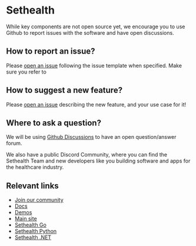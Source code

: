 # Sethealth

While key components are not open source yet, we encourage you to use Github to report issues with the software and have open discussions.


## How to report an issue?

Please [open an issue](https://github.com/sethealth/sethealth-js/issues/new) following the issue template when specified.
Make sure you refer to


## How to suggest a new feature?

Please [open an issue](https://github.com/sethealth/sethealth-js/issues/new) describing the new feature, and your use case for it!


## Where to ask a question?

We will be using [Github Discussions](https://github.com/sethealth/sethealth-js/discussions) to have an open question/answer forum.

We also have a public Discord Community, where you can find the Sethealth Team and new developers like you building software and apps for the healthcare industry.


## Relevant links

- [Join our community](https://discord.com/invite/e3HH9ZDxDK)
- [Docs](https://docs.set.health)
- [Demos](https://sethealth.app)
- [Main site](https://set.health)
- [Sethealth Go](https://github.com/sethealth/sethealth-go)
- [Sethealth Python](https://github.com/sethealth/sethealth-python)
- [Sethealth .NET](https://github.com/sethealth/sethealth-dotnet)
